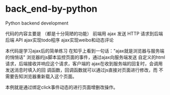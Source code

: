 # back_end-by-python
Python backend development

代码的内容主要是
（都是十分简陋的功能）
    前端用 ajax 发送 HTTP 请求到后端
    后端 API
    ajax实现todo程序
    ajax实现weibo和动态评论
	
本代码是学习ajax后的简单练习
在知乎上看到一句话："ajax就是浏览器与服务端的悄悄话"
浏览器的js脚本监控页面的事件，通过ajax向服务端发送
自定义的html请求，后端接收并响应这个请求，客户端的
ajax在收到服务端的回复时，会调用发送消息时填入的回
调函数，回调函数就可以通过js直接对页面进行修改，而
不需要告知浏览器重新载入这个页面。

本例就是通过绑定click事件动态的进行页面增删改操作。